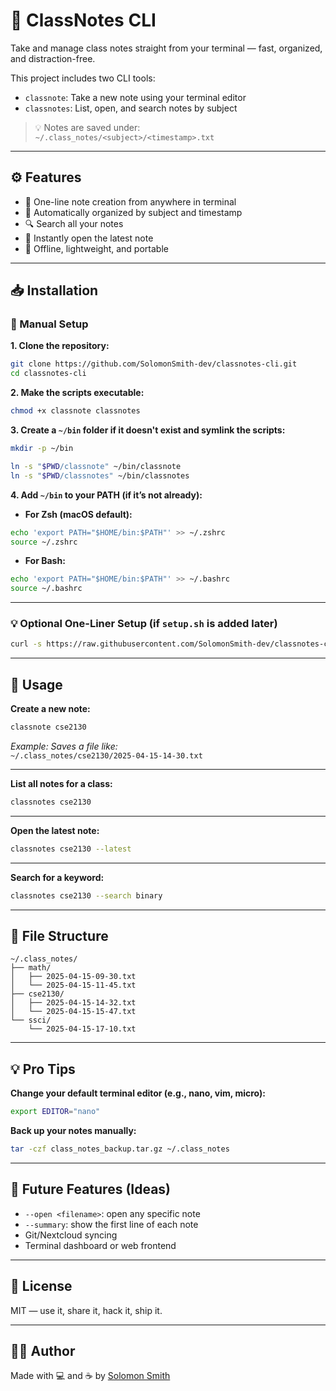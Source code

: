 # 📝 ClassNotes CLI

Take and manage class notes straight from your terminal — fast, organized, and distraction-free.

This project includes two CLI tools:

- `classnote`: Take a new note using your terminal editor  
- `classnotes`: List, open, and search notes by subject  

> 💡 Notes are saved under:  
> `~/.class_notes/<subject>/<timestamp>.txt`

---

## ⚙️ Features

- 📌 One-line note creation from anywhere in terminal  
- 📁 Automatically organized by subject and timestamp  
- 🔍 Search all your notes  
- 📖 Instantly open the latest note  
- 💾 Offline, lightweight, and portable  

---

## 📥 Installation

### 🔨 Manual Setup

**1. Clone the repository:**

```bash
git clone https://github.com/SolomonSmith-dev/classnotes-cli.git
cd classnotes-cli
```

**2. Make the scripts executable:**

```bash
chmod +x classnote classnotes
```

**3. Create a `~/bin` folder if it doesn't exist and symlink the scripts:**

```bash
mkdir -p ~/bin

ln -s "$PWD/classnote" ~/bin/classnote
ln -s "$PWD/classnotes" ~/bin/classnotes
```

**4. Add `~/bin` to your PATH (if it’s not already):**

- **For Zsh (macOS default):**

```bash
echo 'export PATH="$HOME/bin:$PATH"' >> ~/.zshrc
source ~/.zshrc
```

- **For Bash:**

```bash
echo 'export PATH="$HOME/bin:$PATH"' >> ~/.bashrc
source ~/.bashrc
```

---

### 💡 Optional One-Liner Setup (if `setup.sh` is added later)

```bash
curl -s https://raw.githubusercontent.com/SolomonSmith-dev/classnotes-cli/main/setup.sh | bash
```

---

## 🚀 Usage

**Create a new note:**

```bash
classnote cse2130
```

_Example: Saves a file like:_  
`~/.class_notes/cse2130/2025-04-15-14-30.txt`

---

**List all notes for a class:**

```bash
classnotes cse2130
```

---

**Open the latest note:**

```bash
classnotes cse2130 --latest
```

---

**Search for a keyword:**

```bash
classnotes cse2130 --search binary
```

---

## 📁 File Structure

```text
~/.class_notes/
├── math/
│   ├── 2025-04-15-09-30.txt
│   └── 2025-04-15-11-45.txt
├── cse2130/
│   ├── 2025-04-15-14-32.txt
│   └── 2025-04-15-15-47.txt
└── ssci/
    └── 2025-04-15-17-10.txt
```

---

## 💡 Pro Tips

**Change your default terminal editor (e.g., nano, vim, micro):**

```bash
export EDITOR="nano"
```

**Back up your notes manually:**

```bash
tar -czf class_notes_backup.tar.gz ~/.class_notes
```

---

## 🔮 Future Features (Ideas)

- `--open <filename>`: open any specific note  
- `--summary`: show the first line of each note  
- Git/Nextcloud syncing  
- Terminal dashboard or web frontend  

---

## 📄 License

MIT — use it, share it, hack it, ship it.

---

## 👨‍💻 Author

Made with 💻 and ☕ by [Solomon Smith](https://github.com/SolomonSmith-dev)


